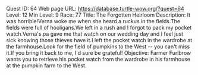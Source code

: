 Quest ID: 64
Web page URL: https://database.turtle-wow.org/?quest=64
Level: 12
Min Level: 9
Race: 77
Title: The Forgotten Heirloom
Description: It was horrible!Verna woke me when she heard a ruckus in the fields.The fields were full of hooligans.We left in a rush and I forgot to pack my pocket watch.Verna's pa gave me that watch on our wedding day and I feel just sick knowing those thieves have it.I left the pocket watch in the wardrobe at the farmhouse.Look for the field of pumpkins to the West -- you can't miss it.If you bring it back to me, I'd sure be grateful!
Objective: Farmer Furlbrow wants you to retrieve his pocket watch from the wardrobe in his farmhouse at the pumpkin farm to the West.
